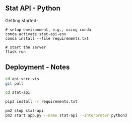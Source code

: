 ## Stat API - Python

Getting started-
```
# setup environment, e.g., using conda
conda activate stat-api-env
conda install --file requirements.txt

# start the server
flask run
```

## Deployment - Notes
``` bash
cd api-scrc-vis
git pull

cd stat-api

pip3 install -r requirements.txt

pm2 stop stat-api
pm2 start app.py --name stat-api --interpreter python3
```

